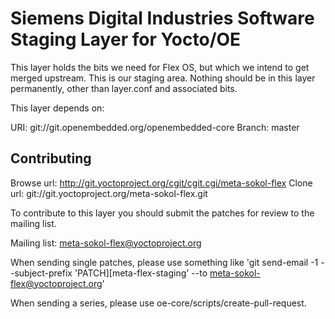 Siemens Digital Industries Software Staging Layer for Yocto/OE
==========================================

This layer holds the bits we need for Flex OS, but which we intend to get
merged upstream. This is our staging area. Nothing should be in this layer
permanently, other than layer.conf and associated bits.

This layer depends on:

URI: git://git.openembedded.org/openembedded-core
Branch: master


Contributing
------------

Browse url: http://git.yoctoproject.org/cgit/cgit.cgi/meta-sokol-flex
Clone url: git://git.yoctoproject.org/meta-sokol-flex.git

To contribute to this layer you should submit the patches for review to the
mailing list.

Mailing list: meta-sokol-flex@yoctoproject.org

When sending single patches, please use something like
'git send-email -1 --subject-prefix 'PATCH][meta-flex-staging' --to meta-sokol-flex@yoctoproject.org'

When sending a series, please use oe-core/scripts/create-pull-request.
